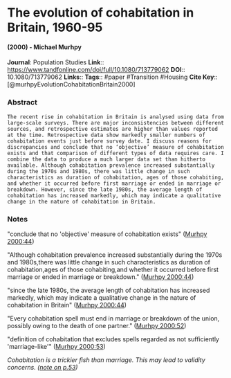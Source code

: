 # The evolution of cohabitation in Britain, 1960-95
#### (2000) - Michael Murhpy
**Journal**: Population Studies
**Link**:: https://www.tandfonline.com/doi/full/10.1080/713779062
**DOI**:: 10.1080/713779062
**Links**:: 
**Tags**:: #paper #Transition #Housing 
**Cite Key**:: [@murhpyEvolutionCohabitationBritain2000]

### Abstract

```
The recent rise in cohabitation in Britain is analysed using data from large-scale surveys. There are major inconsistencies between different sources, and retrospective estimates are higher than values reported at the time. Retrospective data show markedly smaller numbers of cohabitation events just before survey date. I discuss reasons for discrepancies and conclude that no ‘objective’ measure of cohabitation exists and that comparison of different types of data requires care. I combine the data to produce a much larger data set than hitherto available. Although cohabitation prevalence increased substantially during the 1970s and 1980s, there was little change in such characteristics as duration of cohabitation, ages of those cohabiting, and whether it occurred before first marriage or ended in marriage or breakdown. However, since the late 1980s, the average length of cohabitation has increased markedly, which may indicate a qualitative change in the nature of cohabitation in Britain.
```

### Notes

"conclude that no 'objective' measure of cohabitation exists" ([Murhpy 2000:44](zotero://open-pdf/library/items/7UE4QDFS?page=2))

"Although cohabitation prevalence increased substantially during the 1970s and 1980s,there was little change in such characteristics as duration of cohabitation,ages of those cohabiting,and whether it occurred before first marriage or ended in marriage or breakdown." ([Murhpy 2000:44](zotero://open-pdf/library/items/7UE4QDFS?page=2))

"since the late 1980s, the average length of cohabitation has increased markedly, which may indicate a qualitative change in the nature of cohabitation in Britain" ([Murhpy 2000:44](zotero://open-pdf/library/items/7UE4QDFS?page=2))

"Every cohabitation spell must end in marriage or breakdown of the union, possibly owing to the death of one partner." ([Murhpy 2000:52](zotero://open-pdf/library/items/7UE4QDFS?page=10))

"definition of cohabitation that excludes spells regarded as not sufficiently 'marriage-like'" ([Murhpy 2000:53](zotero://open-pdf/library/items/7UE4QDFS?page=11))

_Cohabitation is a trickier fish than marriage. This may lead to validity concerns. ([note on p.53](zotero://open-pdf/library/items/7UE4QDFS?page=11))_